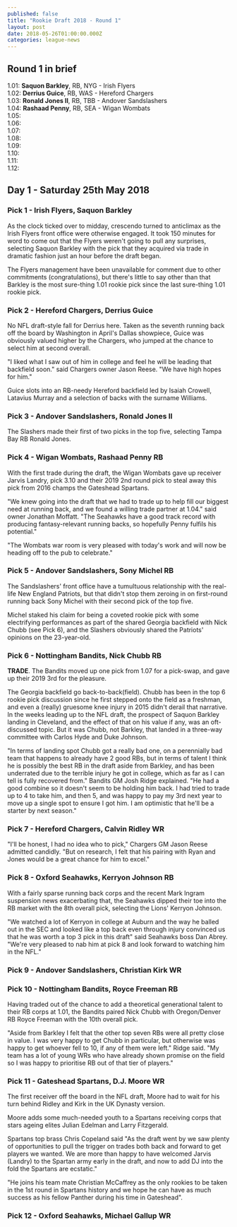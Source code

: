```yaml
---
published: false
title: "Rookie Draft 2018 - Round 1"
layout: post
date: 2018-05-26T01:00:00.000Z
categories: league-news
---
```


## Round 1 in brief

1.01: **Saquon Barkley**, RB, NYG - Irish Flyers  
1.02: **Derrius Guice**, RB, WAS - Hereford Chargers  
1.03: **Ronald Jones II**, RB, TBB - Andover Sandslashers  
1.04: **Rashaad Penny**, RB, SEA - Wigan Wombats  
1.05:   
1.06:   
1.07:   
1.08:   
1.09:   
1.10:       
1.11:   
1.12:  

## Day 1 - Saturday 25th May 2018

### Pick 1 - Irish Flyers, Saquon Barkley

As the clock ticked over to midday, crescendo turned to anticlimax as the Irish Flyers front office were otherwise engaged. It took 150 minutes for word to come out that the Flyers weren't going to pull any surprises, selecting Saquon Barkley with the pick that they acquired via trade in dramatic fashion just an hour before the draft began.

The Flyers management have been unavailable for comment due to other commitments (congratulations), but there's little to say other than that Barkley is the most sure-thing 1.01 rookie pick since the last sure-thing 1.01 rookie pick.

### Pick 2 - Hereford Chargers, Derrius Guice

No NFL draft-style fall for Derrius here. Taken as the seventh running back off the board by Washington in April's Dallas showpiece, Guice was obviously valued higher by the Chargers, who jumped at the chance to select him at second overall.

"I liked what I saw out of him in college and feel he will be leading that backfield soon." said Chargers owner Jason Reese. "We have high hopes for him."

Guice slots into an RB-needy Hereford backfield led by Isaiah Crowell, Latavius Murray and a selection of backs with the surname Williams.

### Pick 3 - Andover Sandslashers, Ronald Jones II

The Slashers made their first of two picks in the top five, selecting Tampa Bay RB Ronald Jones. 

### Pick 4 - Wigan Wombats, Rashaad Penny RB

With the first trade during the draft, the Wigan Wombats gave up receiver Jarvis Landry, pick 3.10 and their 2019 2nd round pick to steal away this pick from 2016 champs the Gateshead Spartans.

"We knew going into the draft that we had to trade up to help fill our biggest need at running back, and we found a willing trade partner at 1.04." said owner Jonathan Moffatt. "The Seahawks have a good track record with producing fantasy-relevant running backs, so hopefully Penny fulfils his potential."

"The Wombats war room is very pleased with today's work and will now be heading off to the pub to celebrate."

### Pick 5 - Andover Sandslashers, Sony Michel RB

The Sandslashers' front office have a tumultuous relationship with the real-life New England Patriots, but that didn't stop them zeroing in on first-round running back Sony Michel with their second pick of the top five.

Michel staked his claim for being a coveted rookie pick with some electrifying performances as part of the shared Georgia backfield with Nick Chubb (see Pick 6), and the Slashers obviously shared the Patriots' opinions on the 23-year-old.

### Pick 6 - Nottingham Bandits, Nick Chubb RB

**TRADE**. The Bandits moved up one pick from 1.07 for a pick-swap, and gave up their 2019 3rd for the pleasure. 

The Georgia backfield go back-to-back(field). Chubb has been in the top 6 rookie pick discussion since he first stepped onto the field as a freshman, and even a (really) gruesome knee injury in 2015 didn't derail that narrative. In the weeks leading up to the NFL draft, the prospect of Saquon Barkley landing in Cleveland, and the effect of that on his value if any, was an oft-discussed topic. But it was Chubb, not Barkley, that landed in a three-way committee with Carlos Hyde and Duke Johnson.

 "In terms of landing spot Chubb got a really bad one, on a perennially bad team that happens to already have 2 good RBs, but in terms of talent I think he is possibly the best RB in the draft aside from Barkley, and has been underrated due to the terrible injury he got in college, which as far as I can tell is fully recovered from." Bandits GM Josh Ridge explained. "He had a good combine so it doesn't seem to be holding him back. I had tried to trade up to 4 to take him, and then 5, and was happy to pay my 3rd next year to move up a single spot to ensure I got him. I am optimistic that he'll be a starter by next season."

### Pick 7 - Hereford Chargers, Calvin Ridley WR

"I'll be honest, I had no idea who to pick," Chargers GM Jason Reese admitted candidly. "But on research, I felt that his pairing with Ryan and Jones would be a great chance for him to excel."

### Pick 8 - Oxford Seahawks, Kerryon Johnson RB

With a fairly sparse running back corps and the recent Mark Ingram suspension news exacerbating that, the Seahawks dipped their toe into the RB market with the 8th overall pick, selecting the Lions' Kerryon Johnson.

"We watched a lot of Kerryon in college at Auburn and the way he balled out in the SEC and looked like a top back even through injury convinced us that he was worth a top 3 pick in this draft" said Seahawks boss Dan Abrey. "We're very pleased to nab him at pick 8 and look forward to watching him in the NFL."

### Pick 9 - Andover Sandslashers, Christian Kirk WR



### Pick 10 - Nottingham Bandits, Royce Freeman RB

Having traded out of the chance to add a theoretical generational talent to their RB corps at 1.01, the Bandits paired Nick Chubb with Oregon/Denver RB Royce Freeman with the 10th overall pick.

"Aside from Barkley I felt that the other top seven RBs were all pretty close in value. I was very happy to get Chubb in particular, but otherwise was happy to get whoever fell to 10, if any of them were left." Ridge said. "My team has a lot of young WRs who have already shown promise on the field so I was happy to prioritise RB out of that tier of players."

### Pick 11 - Gateshead Spartans, D.J. Moore WR

The first receiver off the board in the NFL draft, Moore had to wait for his turn behind Ridley and Kirk in the UK Dynasty version. 

Moore adds some much-needed youth to a Spartans receiving corps that stars ageing elites Julian Edelman and Larry Fitzgerald.

Spartans top brass Chris Copeland said "As the draft went by we saw plenty of opportunities to pull the trigger on trades both back and forward to get players we wanted. We are more than happy to have welcomed Jarvis (Landry) to the Spartan army early in the draft, and now to add DJ into the fold the Spartans are ecstatic."

"He joins his team mate Christian McCaffrey as the only rookies to be taken in the 1st round in Spartans history and we hope he can have as much success as his fellow Panther during his time in Gateshead".

### Pick 12 - Oxford Seahawks, Michael Gallup WR

